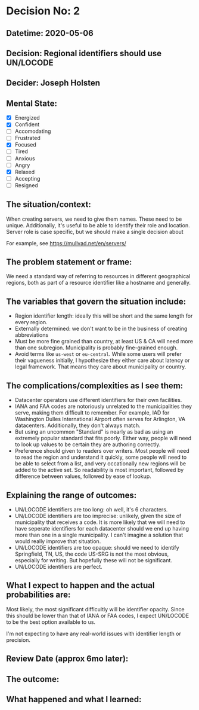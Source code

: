 # Decision No: 2

## Datetime: 2020-05-06 

## Decision: Regional identifiers should use UN/LOCODE

## Decider: Joseph Holsten

## Mental State:

- [x] Energized
- [x] Confident
- [ ] Accomodating
- [ ] Frustrated
- [x] Focused
- [ ] Tired
- [ ] Anxious
- [ ] Angry
- [x] Relaxed
- [ ] Accepting
- [ ] Resigned

## The situation/context:

When creating servers, we need to give them names. These need to be unique. Additionally, it's useful to be able to identify their role and location. Server role is case specific, but we should make a single decision about

For example, see https://mullvad.net/en/servers/

## The problem statement or frame:

We need a standard way of referring to resources in different geographical regions, both as part of a resource identifier like a hostname and generally.

## The variables that govern the situation include:

* Region identifier length: ideally this will be short and the same length for every region. 
* Externally determined: we don't want to be in the business of creating abbreviations
* Must be more fine grained than country, at least US & CA will need more than one subregion. Municipality is probably fine-grained enough.
* Avoid terms like `us-west` or `eu-central`. While some users will prefer their vagueness initially, I hypothesize they either care about latency or legal framework. That means they care about municipality or country.

## The complications/complexities as I see them:

* Datacenter operators use different identifiers for their own facilities.
* IANA and FAA codes are notoriously unrelated to the municipalities they serve, making them difficult to remember. For example, IAD for Washington Dulles International Airport often serves for Arlington, VA datacenters. Additionally, they don't always match.
* But using an uncommon "Standard" is nearly as bad as using an extremely popular standard that fits poorly. Either way, people will need to look up values to be certain they are authoring correctly.
* Preference should given to readers over writers. Most people will need to read the region and understand it quickly, some people will need to be able to select from a list, and very occationally new regions will be added to the active set. So readability is most important, followed by difference between values, followed by ease of lookup.

## Explaining the range of outcomes:

* UN/LOCODE identifiers are too long: oh well, it's 6 characters.
* UN/LOCODE identifiers are too imprecise: unlikely, given the size of municipality that receives a code. It is more likely that we will need to have seperate identifiers for each datacenter should we end up having more than one in a single municipality. I can't imagine a solution that would really improve that situation.
* UN/LOCODE identifiers are too opaque: should we need to identify Springfield, TN, US, the code US-SRG is not the most obvious, especially for writing. But hopefully these will not be significant.
* UN/LOCODE identifiers are perfect. 

## What I expect to happen and the actual probabilities are:

Most likely, the most significant difficultly will be identifier opacity. Since this should be lower than that of IANA or FAA codes, I expect UN/LOCODE to be the best option available to us.

I'm not expecting to have any real-world issues with identifier length or precision.

## Review Date (approx 6mo later):

## The outcome:

## What happened and what I learned:

